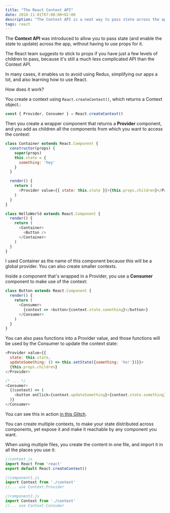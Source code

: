 ```yaml
---
title: "The React Context API"
date: 2018-11-01T07:00:00+02:00
description: "The Context API is a neat way to pass state across the app without having to use props"
tags: react
---
```


The **Context API** was introduced to allow you to pass state (and enable the state to update) across the app, without having to use props for it.

The React team suggests to stick to props if you have just a few levels of children to pass, because it's still a much less complicated API than the Context API.

In many cases, it enables us to avoid using Redux, simplifying our apps a lot, and also learning how to use React.

How does it work?

You create a context using `React.createContext()`, which returns a Context object.:

```js
const { Provider, Consumer } = React.createContext()
```

Then you create a wrapper component that returns a **Provider** component, and you add as children all the components from which you want to access the context:

```js
class Container extends React.Component {
  constructor(props) {
    super(props)
    this.state = {
      something: 'hey'
    }
  }

  render() {
    return (
      <Provider value={{ state: this.state }}>{this.props.children}</Provider>
    )
  }
}

class HelloWorld extends React.Component {
  render() {
    return (
      <Container>
        <Button />
      </Container>
    )
  }
}
```

I used Container as the name of this component because this will be a global provider. You can also create smaller contexts.

Inside a component that's wrapped in a Provider, you use a **Consumer** component to make use of the context:

```js
class Button extends React.Component {
  render() {
    return (
      <Consumer>
        {context => <button>{context.state.something}</button>}
      </Consumer>
    )
  }
}
```

You can also pass functions into a Provider value, and those functions will be used by the Consumer to update the context state:

```js
<Provider value={{
  state: this.state,
  updateSomething: () => this.setState({something: 'ho!'})}}>
  {this.props.children}
</Provider>

/* ... */
<Consumer>
  {(context) => (
    <button onClick={context.updateSomething}>{context.state.something}</button>
  )}
</Consumer>
```

You can see this in action [in this Glitch](https://glitch.com/edit/#!/flavio-react-context-api-example?path=app/components/HelloWorld.jsx).

You can create multiple contexts, to make your state distributed across components, yet expose it and make it reachable by any component you want.

When using multiple files, you create the content in one file, and import it in all the places you use it:

```js
//context.js
import React from 'react'
export default React.createContext()

//component1.js
import Context from './context'
//... use Context.Provider

//component2.js
import Context from './context'
//... use Context.Consumer
```
